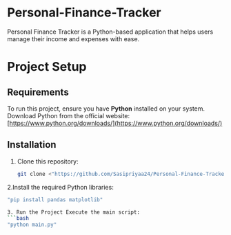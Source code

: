 # Personal-Finance-Tracker
Personal Finance Tracker is a Python-based application that helps users manage their income and expenses with ease.
# Project Setup

## Requirements
To run this project, ensure you have **Python** installed on your system.  
Download Python from the official website: [https://www.python.org/downloads/](https://www.python.org/downloads/)

## Installation
1. Clone this repository:
   ```bash
   git clone <"https://github.com/Sasipriyaa24/Personal-Finance-Tracker">

2.Install the required Python libraries:
 ```bash
"pip install pandas matplotlib"

3. Run the Project Execute the main script:
 ```bash
"python main.py"


